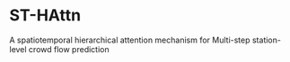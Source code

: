 # ST-HAttn
A spatiotemporal hierarchical attention mechanism for Multi-step station-level crowd flow prediction
